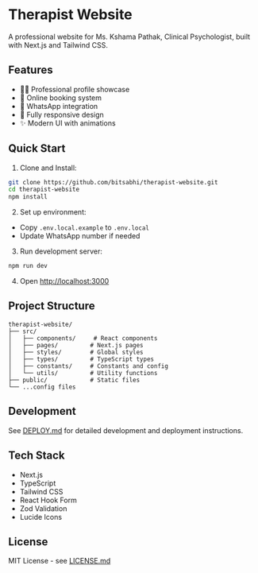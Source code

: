 # Therapist Website

A professional website for Ms. Kshama Pathak, Clinical Psychologist, built with Next.js and Tailwind CSS.

## Features

- 👩‍⚕️ Professional profile showcase
- 📅 Online booking system
- 💬 WhatsApp integration
- 📱 Fully responsive design
- ✨ Modern UI with animations

## Quick Start

1. Clone and Install:
```bash
git clone https://github.com/bitsabhi/therapist-website.git
cd therapist-website
npm install
```

2. Set up environment:
- Copy `.env.local.example` to `.env.local`
- Update WhatsApp number if needed

3. Run development server:
```bash
npm run dev
```

4. Open [http://localhost:3000](http://localhost:3000)

## Project Structure

```
therapist-website/
├── src/
│   ├── components/     # React components
│   ├── pages/         # Next.js pages
│   ├── styles/        # Global styles
│   ├── types/         # TypeScript types
│   ├── constants/     # Constants and config
│   └── utils/         # Utility functions
├── public/            # Static files
└── ...config files
```

## Development

See [DEPLOY.md](./DEPLOY.md) for detailed development and deployment instructions.

## Tech Stack

- Next.js
- TypeScript
- Tailwind CSS
- React Hook Form
- Zod Validation
- Lucide Icons

## License

MIT License - see [LICENSE.md](./LICENSE.md)
